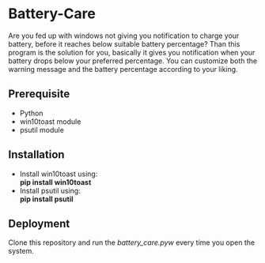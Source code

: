 # Battery-Care

Are you fed up with windows not giving you notification to charge your battery, before it reaches below suitable battery percentage? Than this program is the solution for you, basically it gives you notification when your battery drops below your preferred percentage. You can customize both the warning message and the battery percentage according to your liking.

## Prerequisite
* Python
* win10toast module
* psutil module

## Installation
* Install win10toast using: \
 **pip install win10toast**
 * Install psutil using: \
 **pip install psutil**

## Deployment
Clone this repository and run the *battery_care.pyw* every time you open the system.
